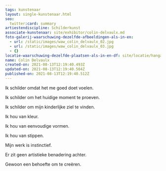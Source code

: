 ```yaml
---
tags: kunstenaar
layout: single-kunstenaar.html
seo:
  twitter:card: summary
artiestendiscipline: Schilderkunst
associate-kunstenaar: site/exhibitor/colin-delvaulx.md
foto-galerij-waarschuwing-dezelfde-afbeeldingen-als-in-en:
  - url: /static/images/waw_colin_delvaulx_02.jpg
  - url: /static/images/waw_colin_delvaulx_03.jpg
  - {}
locatie-waarschuwing-dezelfde-plaatsen-als-in-en-df: site/locatie/hangar-de-latelier-16.md
name: Colin Delvaulx
created-on: 2021-08-13T12:19:40.493Z
updated-on: 2021-08-13T12:19:40.504Z
published-on: 2021-08-13T12:19:40.512Z
---
```

<!--StartFragment-->

Ik schilder omdat het me goed doet voelen.

Ik schilder om het huidige moment te proeven.

Ik schilder om mijn kinderlijke ziel te vinden.



Ik hou van kleur.

Ik hou van eenvoudige vormen.

Ik hou van stippen.



Mijn werk is instinctief.

Er zit geen artistieke benadering achter.

Gewoon een behoefte om te creëren.



<!--EndFragment-->